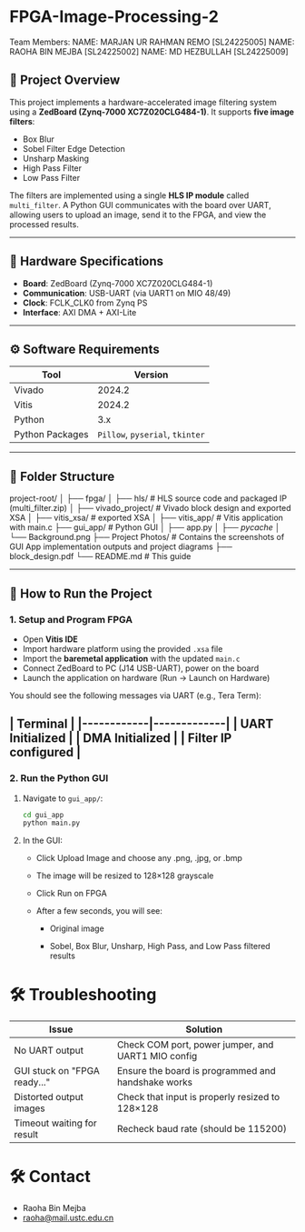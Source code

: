 # FPGA-Image-Processing-2

Team Members:
NAME: MARJAN UR RAHMAN REMO [SL24225005]
NAME: RAOHA BIN MEJBA [SL24225002]
NAME: MD HEZBULLAH [SL24225009]

## 📌 Project Overview

This project implements a hardware-accelerated image filtering system using a **ZedBoard (Zynq-7000 XC7Z020CLG484-1)**. It supports **five image filters**:
- Box Blur
- Sobel Filter Edge Detection
- Unsharp Masking
- High Pass Filter
- Low Pass Filter

The filters are implemented using a single **HLS IP module** called `multi_filter`. A Python GUI communicates with the board over UART, allowing users to upload an image, send it to the FPGA, and view the processed results.

---

## 🔧 Hardware Specifications

- **Board**: ZedBoard (Zynq-7000 XC7Z020CLG484-1)
- **Communication**: USB-UART (via UART1 on MIO 48/49)
- **Clock**: FCLK_CLK0 from Zynq PS
- **Interface**: AXI DMA + AXI-Lite

---

## ⚙️ Software Requirements

| Tool       | Version     |
|------------|-------------|
| Vivado     | 2024.2      |
| Vitis      | 2024.2      |
| Python     | 3.x         |
| Python Packages | `Pillow`, `pyserial`, `tkinter` |

---

## 📁 Folder Structure

project-root/
│
├── fpga/ 
│ ├── hls/ # HLS source code and packaged IP (multi_filter.zip)
│ ├── vivado_project/ # Vivado block design and exported XSA
│ ├── vitis_xsa/ # exported XSA
│ ├── vitis_app/ # Vitis application with main.c
├── gui_app/ # Python GUI
│ ├── app.py
│ ├── _pycache_
│ └── Background.png
├── Project Photos/ # Contains the screenshots of GUI App implementation outputs and project diagrams
├── block_design.pdf
└── README.md # This guide


---

## 🚀 How to Run the Project

### 1. Setup and Program FPGA

- Open **Vitis IDE**
- Import hardware platform using the provided `.xsa` file
- Import the **baremetal application** with the updated `main.c`
- Connect ZedBoard to PC (J14 USB-UART), power on the board
- Launch the application on hardware (Run → Launch on Hardware)

You should see the following messages via UART (e.g., Tera Term):

|         Terminal         |
|------------|-------------|
|     UART Initialized     |
|     DMA Initialized      |
|   Filter IP configured   |
---

### 2. Run the Python GUI

1. Navigate to `gui_app/`:
   ```bash
   cd gui_app
   python main.py

2. In the GUI:
    * Click Upload Image and choose any .png, .jpg, or .bmp

    * The image will be resized to 128×128 grayscale

    * Click Run on FPGA

    * After a few seconds, you will see:

        * Original image

        * Sobel, Box Blur, Unsharp, High Pass, and Low Pass filtered results


# 🛠️ Troubleshooting

| Issue                        | Solution                                           |
| ---------------------------- | -------------------------------------------------- |
| No UART output               | Check COM port, power jumper, and UART1 MIO config |
| GUI stuck on "FPGA ready..." | Ensure the board is programmed and handshake works |
| Distorted output images      | Check that input is properly resized to 128×128    |
| Timeout waiting for result   | Recheck baud rate (should be 115200)               |


# 🛠️ Contact
- Raoha Bin Mejba
- raoha@mail.ustc.edu.cn
